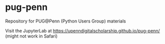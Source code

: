 # pug-penn
Repository for PUG@Penn (Python Users Group) materials

Visit the JupyterLab at https://upenndigitalscholarship.github.io/pug-penn/ (might not work in Safari)
